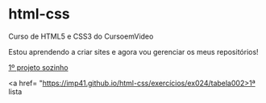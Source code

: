 # html-css
 Curso de HTML5 e CSS3 do CursoemVideo

 Estou aprendendo a criar sites e agora vou gerenciar os meus repositórios!

<a href= "https://imp41.github.io/html-css/exercícios/desafio005">1º projeto sozinho</a>

<a href= "https://imp41.github.io/html-css/exercícios/ex024/tabela002>1ª lista</a>


